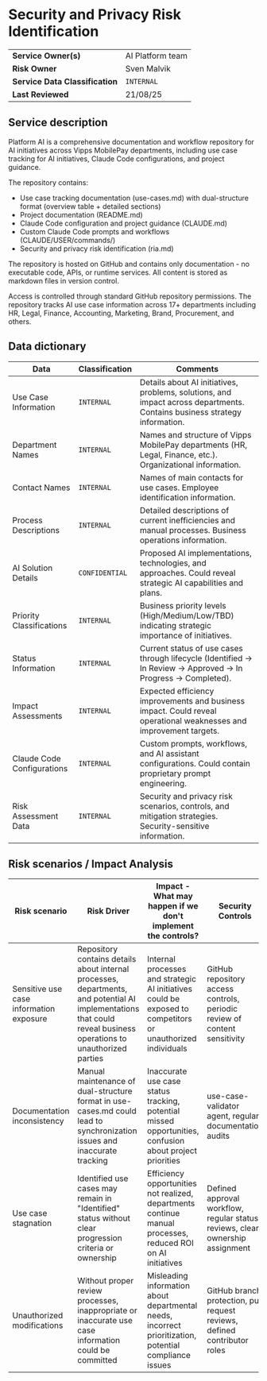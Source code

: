 
# Security and Privacy Risk Identification

|                                 |                  |
|---|---|
| **Service Owner(s)**            | AI Platform team |
| **Risk Owner**                  | Sven Malvik |
| **Service Data Classification** | `INTERNAL`       |
| **Last Reviewed**               | 21/08/25         |

## Service description

Platform AI is a comprehensive documentation and workflow repository for AI initiatives across Vipps MobilePay departments, including use case tracking for AI initiatives, Claude Code configurations, and project guidance.

The repository contains:
- Use case tracking documentation (use-cases.md) with dual-structure format (overview table + detailed sections)
- Project documentation (README.md)
- Claude Code configuration and project guidance (CLAUDE.md)
- Custom Claude Code prompts and workflows (CLAUDE/USER/commands/)
- Security and privacy risk identification (ria.md)

The repository is hosted on GitHub and contains only documentation - no executable code, APIs, or runtime services. All content is stored as markdown files in version control.

Access is controlled through standard GitHub repository permissions. The repository tracks AI use case information across 17+ departments including HR, Legal, Finance, Accounting, Marketing, Brand, Procurement, and others.

## Data dictionary

| Data                        | Classification | Comments                                                                                                    |
|---|---|---|
| Use Case Information        | `INTERNAL`     | Details about AI initiatives, problems, solutions, and impact across departments. Contains business strategy information. |
| Department Names            | `INTERNAL`     | Names and structure of Vipps MobilePay departments (HR, Legal, Finance, etc.). Organizational information. |
| Contact Names               | `INTERNAL`     | Names of main contacts for use cases. Employee identification information.                                  |
| Process Descriptions        | `INTERNAL`     | Detailed descriptions of current inefficiencies and manual processes. Business operations information.       |
| AI Solution Details         | `CONFIDENTIAL` | Proposed AI implementations, technologies, and approaches. Could reveal strategic AI capabilities and plans. |
| Priority Classifications    | `INTERNAL`     | Business priority levels (High/Medium/Low/TBD) indicating strategic importance of initiatives.              |
| Status Information          | `INTERNAL`     | Current status of use cases through lifecycle (Identified → In Review → Approved → In Progress → Completed). |
| Impact Assessments          | `INTERNAL`     | Expected efficiency improvements and business impact. Could reveal operational weaknesses and improvement targets. |
| Claude Code Configurations  | `INTERNAL`     | Custom prompts, workflows, and AI assistant configurations. Could contain proprietary prompt engineering.    |
| Risk Assessment Data        | `INTERNAL`     | Security and privacy risk scenarios, controls, and mitigation strategies. Security-sensitive information.    |

## Risk scenarios / Impact Analysis

| Risk scenario                          | Risk Driver                                                                                                                                                                                                 | Impact - What may happen if we don't implement the controls?                                                                                          | Security Controls                                                                 |
|---|---|---|---|
| Sensitive use case information exposure | Repository contains details about internal processes, departments, and potential AI implementations that could reveal business operations to unauthorized parties | Internal processes and strategic AI initiatives could be exposed to competitors or unauthorized individuals | GitHub repository access controls, periodic review of content sensitivity |
| Documentation inconsistency            | Manual maintenance of dual-structure format in use-cases.md could lead to synchronization issues and inaccurate tracking | Inaccurate use case status tracking, potential missed opportunities, confusion about project priorities | use-case-validator agent, regular documentation audits |
| Use case stagnation                    | Identified use cases may remain in "Identified" status without clear progression criteria or ownership | Efficiency opportunities not realized, departments continue manual processes, reduced ROI on AI initiatives | Defined approval workflow, regular status reviews, clear ownership assignment |
| Unauthorized modifications             | Without proper review processes, inappropriate or inaccurate use case information could be committed | Misleading information about departmental needs, incorrect prioritization, potential compliance issues | GitHub branch protection, pull request reviews, defined contributor roles |

[//]: # (Do not delete; used for stats: e68412b4-5dc8-4af6-aef3-67034c73e2c6)
